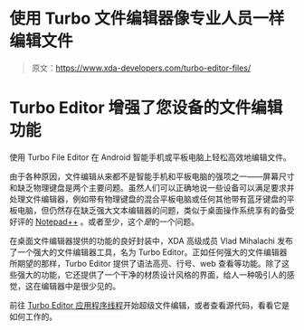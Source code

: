 # 使用 Turbo 文件编辑器像专业人员一样编辑文件

> 原文：<https://www.xda-developers.com/turbo-editor-files/>

# Turbo Editor 增强了您设备的文件编辑功能

使用 Turbo File Editor 在 Android 智能手机或平板电脑上轻松高效地编辑文件。

由于各种原因，文件编辑从来都不是智能手机和平板电脑的强项之一——屏幕尺寸和缺乏物理键盘是两个主要问题。虽然人们可以正确地说一些设备可以满足要求并处理文件编辑器，例如带有物理键盘的混合平板电脑或任何其他带有蓝牙键盘的平板电脑，但仍然存在缺乏强大文本编辑器的问题，类似于桌面操作系统享有的备受好评的 [Notepad++](http://notepad-plus-plus.org/) 。或者至少，这个*是*的一个问题。

在桌面文件编辑器提供的功能的良好封装中，XDA 高级成员 Vlad Mihalachi 发布了一个强大的文件编辑器工具，名为 Turbo Editor。正如任何强大的文件编辑器所期望的那样，Turbo Editor 提供了语法高亮、行号、web 查看等功能。除了这些强大的功能，它还提供了一个干净的材质设计风格的界面，给人一种吸引人的感觉，这在编辑器中是很少见的。

前往 [Turbo Editor 应用程序线程](http://forum.xda-developers.com/android/apps-games/app-turbo-editor-text-editor-t2832016)开始超级文件编辑，或者查看源代码，看看它是如何工作的。